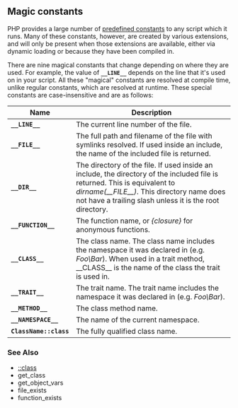 Magic constants
---------------

PHP provides a large number of
<a href="/reserved/constants.html" class="link">predefined constants</a>
to any script which it runs. Many of these constants, however, are
created by various extensions, and will only be present when those
extensions are available, either via dynamic loading or because they
have been compiled in.

There are nine magical constants that change depending on where they are
used. For example, the value of **`__LINE__`** depends on the line that
it's used on in your script. All these "magical" constants are resolved
at compile time, unlike regular constants, which are resolved at
runtime. These special constants are case-insensitive and are as
follows:

| Name                   | Description                                                                                                                                                                                                                              |
|------------------------|------------------------------------------------------------------------------------------------------------------------------------------------------------------------------------------------------------------------------------------|
| **`__LINE__`**         | The current line number of the file.                                                                                                                                                                                                     |
| **`__FILE__`**         | The full path and filename of the file with symlinks resolved. If used inside an include, the name of the included file is returned.                                                                                                     |
| **`__DIR__`**          | The directory of the file. If used inside an include, the directory of the included file is returned. This is equivalent to *dirname(\_\_FILE\_\_)*. This directory name does not have a trailing slash unless it is the root directory. |
| **`__FUNCTION__`**     | The function name, or *{closure}* for anonymous functions.                                                                                                                                                                               |
| **`__CLASS__`**        | The class name. The class name includes the namespace it was declared in (e.g. *Foo\\Bar*). When used in a trait method, \_\_CLASS\_\_ is the name of the class the trait is used in.                                                    |
| **`__TRAIT__`**        | The trait name. The trait name includes the namespace it was declared in (e.g. *Foo\\Bar*).                                                                                                                                              |
| **`__METHOD__`**       | The class method name.                                                                                                                                                                                                                   |
| **`__NAMESPACE__`**    | The name of the current namespace.                                                                                                                                                                                                       |
| **`ClassName::class`** | The fully qualified class name.                                                                                                                                                                                                          |

### See Also

-   <a href="/language/oop5/basic.html#language.oop5.basic.class.class" class="link">::class</a>
-   <span class="function">get\_class</span>
-   <span class="function">get\_object\_vars</span>
-   <span class="function">file\_exists</span>
-   <span class="function">function\_exists</span>
